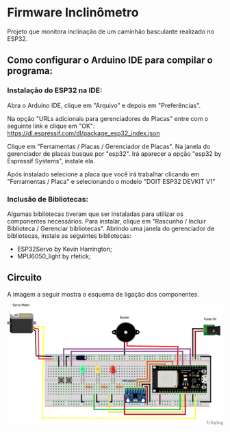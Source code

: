 # Firmware Inclinômetro

Projeto que monitora inclinação de um caminhão basculante realizado no ESP32.

## Como configurar o Arduino IDE para compilar o programa:

### Instalação do ESP32 na IDE:

Abra o Arduino IDE, clique em "Arquivo" e depois em "Preferências".

Na opção "URLs adicionais para gerenciadores de Placas" entre com o seguinte link e clique em "OK": 
https://dl.espressif.com/dl/package_esp32_index.json

Clique em "Ferramentas / Placas / Gerenciador de Placas". Na janela do gerenciador de placas busque por "esp32".
Irá aparecer a opção "esp32 by Espressif Systems", instale ela.

Após instalado selecione a placa que você irá trabalhar clicando em "Ferramentas / Placa" e selecionando o modelo "DOIT ESP32 DEVKIT V1"

### Inclusão de Bibliotecas:

Algumas bibliotecas tiveram que ser instaladas para utilizar os componentes necessários. Para instalar, clique em "Rascunho / Incluir Biblioteca / Gerenciar bibliotecas".
Abrindo uma janela do gerenciador de bibliotecas, instale as seguintes bibliotecas:

- ESP32Servo by Kevin Harrington;
- MPU6050_light by rfetick;

## Circuito

A imagem a seguir mostra o esquema de ligação dos componentes.

<img src="/assets/Cicuito_inclinometro.png">
